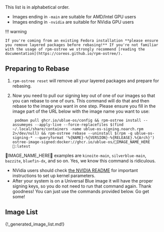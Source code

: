 This list is in alphabetical order. 

- Images ending in `-main` are suitable for AMD/Intel GPU users
- Images ending in `-nvidia` are suitable for NVidia GPU users

!!! warning

    If you're coming from an existing Fedora installation **please ensure you remove layered packages before rebasing!** If you're not familiar with the usage of rpm-ostree we strongly recommend [reading the documentation](https://coreos.github.io/rpm-ostree/).

## Preparing to Rebase 

1. `rpm-ostree reset` will remove all your layered packages and prepare for rebasing. 
2. Now you need to pull our signing key out of one of our images so that you can rebase to one of ours. This command will do that and then rebase to the image you want in one step. Please ensure you fill in the image part of the URL below with the image name you want to use:

        podman pull ghcr.io/ublue-os/config && rpm-ostree install --assumeyes --apply-live --force-replacefiles $(find ~/.local/share/containers -name ublue-os-signing.noarch.rpm 2>/dev/null) && rpm-ostree rebase --uninstall $(rpm -q ublue-os-signing-* --queryformat '%{NAME}-%{VERSION}-%{RELEASE}.%{Arch}') ostree-image-signed:docker://ghcr.io/ublue-os/🚨IMAGE_NAME_HERE🚨:latest

🚨IMAGE_NAME_HERE🚨 examples are `kinoite-main`, `silverblue-main`, `bazzite`, `bluefin-dx`, and so on. Yes, we know this command is ridiculous. 

- NVidia users should check [the NVIDIA README](https://universal-blue.org/images/nvidia/) for important instructions to set up kernel parameters.
- After your system is on a Universal Blue image it will have the proper signing keys, so you do not need to run that command again. Thank goodness! You can just use the commands provided below. Go get some!
   
## Image List

{!_generated_image_list.md!}
